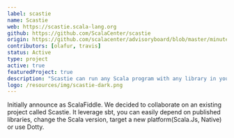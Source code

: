 ```yaml
---
label: scastie
name: Scastie
web: https://scastie.scala-lang.org
github: https://github.com/ScalaCenter/scastie
origin: https://github.com/scalacenter/advisoryboard/blob/master/minutes/001-2016-q2.md#scala-center-activities
contributors: [olafur, travis]
status: Active
type: project
active: true
featuredProject: true
description: "Scastie can run any Scala program with any library in your browser. You don’t need to download or install anything."
logo: /resources/img/scastie-dark.png
---
```

Initially announce as ScalaFiddle. We decided to collaborate on an existing project called Scastie. It leverage sbt, you can easily depend on published libraries, change the Scala version, target a new platform(Scala.Js, Native) or use Dotty.
